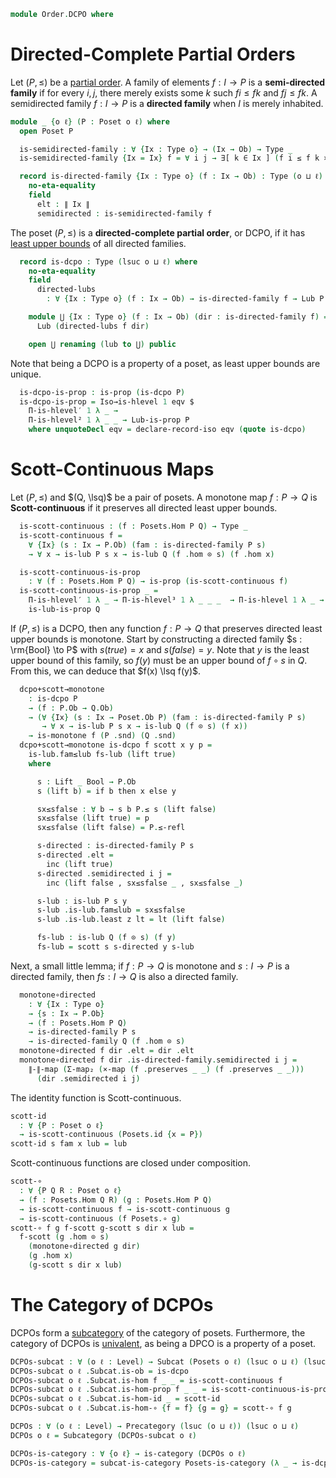 <!--
```agda
open import Data.Bool

open import Cat.Displayed.Total
open import Cat.Functor.Subcategory
open import Cat.Prelude

open import Order.Base
open import Order.Diagram.Lub

import Cat.Reasoning
import Order.Reasoning as Poset
```
-->

```agda
module Order.DCPO where
```

<!--
```agda
open Total-hom

private variable
  o ℓ ℓ' : Level
  Ix A B : Type o
```
-->

# Directed-Complete Partial Orders

Let $(P, \le)$ be a [partial order]. A family of elements $f : I \to P$ is
a **semi-directed family** if for every $i, j$, there merely exists
some $k$ such $f i \le f k$ and $f j \le f k$. A semidirected family
$f : I \to P$ is a **directed family** when $I$ is merely inhabited.

[partial order]: Order.Base.html

```agda
module _ {o ℓ} (P : Poset o ℓ) where
  open Poset P

  is-semidirected-family : ∀ {Ix : Type o} → (Ix → Ob) → Type _
  is-semidirected-family {Ix = Ix} f = ∀ i j → ∃[ k ∈ Ix ] (f i ≤ f k × f j ≤ f k)

  record is-directed-family {Ix : Type o} (f : Ix → Ob) : Type (o ⊔ ℓ) where
    no-eta-equality
    field
      elt : ∥ Ix ∥
      semidirected : is-semidirected-family f

```

The poset $(P, \le)$ is a **directed-complete partial order**, or DCPO,
if it has [least upper bounds] of all directed families.

[least upper bounds]: Order.Diagram.Lub.html

```agda
  record is-dcpo : Type (lsuc o ⊔ ℓ) where
    no-eta-equality
    field
      directed-lubs
        : ∀ {Ix : Type o} (f : Ix → Ob) → is-directed-family f → Lub P f

    module ⋃ {Ix : Type o} (f : Ix → Ob) (dir : is-directed-family f) =
      Lub (directed-lubs f dir)

    open ⋃ renaming (lub to ⋃) public
```

Note that being a DCPO is a property of a poset, as least upper bounds
are unique.

<!--
```agda
module _ {o ℓ} {P : Poset o ℓ} where
  open Poset P
  open is-dcpo
```
-->

```agda
  is-dcpo-is-prop : is-prop (is-dcpo P)
  is-dcpo-is-prop = Iso→is-hlevel 1 eqv $
    Π-is-hlevel′ 1 λ _ →
    Π-is-hlevel² 1 λ _ _ → Lub-is-prop P
    where unquoteDecl eqv = declare-record-iso eqv (quote is-dcpo) 
```

# Scott-Continuous Maps

Let $(P, \le)$ and $(Q, \lsq)$ be a pair of posets. 
A monotone map $f : P \to Q$ is **Scott-continuous** if it preserves all
directed least upper bounds.

<!--
```agda
module _ {P Q : Poset o ℓ} where
  private
    module P = Poset P
    module Q = Poset Q

  open is-directed-family
```
-->

```agda
  is-scott-continuous : (f : Posets.Hom P Q) → Type _
  is-scott-continuous f =
    ∀ {Ix} (s : Ix → P.Ob) (fam : is-directed-family P s)
    → ∀ x → is-lub P s x → is-lub Q (f .hom ⊙ s) (f .hom x)

  is-scott-continuous-is-prop
    : ∀ (f : Posets.Hom P Q) → is-prop (is-scott-continuous f)
  is-scott-continuous-is-prop _ =
    Π-is-hlevel′ 1 λ _ → Π-is-hlevel³ 1 λ _ _ _  → Π-is-hlevel 1 λ _ →
    is-lub-is-prop Q
```

If $(P, \le)$ is a DCPO, then any function $f : P \to Q$ that preserves
directed least upper bounds is monotone. Start by constructing a directed
family $s : \rm{Bool} \to P$ with $s(true) = x$ and $s(false) = y$.
Note that $y$ is the least upper bound of this family,
so $f(y)$ must be an upper bound of $f \circ s$ in $Q$. From this,
we can deduce that $f(x) \lsq f(y)$.

```agda
  dcpo+scott→monotone
    : is-dcpo P
    → (f : P.Ob → Q.Ob)
    → (∀ {Ix} (s : Ix → Poset.Ob P) (fam : is-directed-family P s)
       → ∀ x → is-lub P s x → is-lub Q (f ⊙ s) (f x))
    → is-monotone f (P .snd) (Q .snd)
  dcpo+scott→monotone is-dcpo f scott x y p =
    is-lub.fam≤lub fs-lub (lift true)
    where

      s : Lift _ Bool → P.Ob 
      s (lift b) = if b then x else y

      sx≤sfalse : ∀ b → s b P.≤ s (lift false)
      sx≤sfalse (lift true) = p
      sx≤sfalse (lift false) = P.≤-refl

      s-directed : is-directed-family P s
      s-directed .elt =
        inc (lift true)
      s-directed .semidirected i j =
        inc (lift false , sx≤sfalse _ , sx≤sfalse _)

      s-lub : is-lub P s y
      s-lub .is-lub.fam≤lub = sx≤sfalse
      s-lub .is-lub.least z lt = lt (lift false)

      fs-lub : is-lub Q (f ⊙ s) (f y)
      fs-lub = scott s s-directed y s-lub
```

Next, a small little lemma; if $f : P \to Q$ is monotone and $s : I \to P$
is a directed family, then $fs : I \to Q$ is also a directed family.

```agda
  monotone∘directed
    : ∀ {Ix : Type o}
    → {s : Ix → P.Ob}
    → (f : Posets.Hom P Q)
    → is-directed-family P s
    → is-directed-family Q (f .hom ⊙ s)
  monotone∘directed f dir .elt = dir .elt
  monotone∘directed f dir .is-directed-family.semidirected i j =
    ∥-∥-map (Σ-map₂ (×-map (f .preserves _ _) (f .preserves _ _)))
      (dir .semidirected i j)
```

The identity function is Scott-continuous.

```agda
scott-id
  : ∀ {P : Poset o ℓ}
  → is-scott-continuous (Posets.id {x = P})
scott-id s fam x lub = lub
```

Scott-continuous functions are closed under composition.

```agda
scott-∘
  : ∀ {P Q R : Poset o ℓ}
  → (f : Posets.Hom Q R) (g : Posets.Hom P Q)
  → is-scott-continuous f → is-scott-continuous g
  → is-scott-continuous (f Posets.∘ g)
scott-∘ f g f-scott g-scott s dir x lub =
  f-scott (g .hom ⊙ s)
    (monotone∘directed g dir)
    (g .hom x)
    (g-scott s dir x lub)
```


# The Category of DCPOs

DCPOs form a [subcategory] of the category of posets. Furthermore, the category
of DCPOs is [univalent], as being a DPCO is a property of a poset.

[subcategory]: Cat.Functor.Subcategory.html
[univalent]: Cat.Univalent.html

```agda
DCPOs-subcat : ∀ (o ℓ : Level) → Subcat (Posets o ℓ) (lsuc o ⊔ ℓ) (lsuc o ⊔ ℓ)
DCPOs-subcat o ℓ .Subcat.is-ob = is-dcpo
DCPOs-subcat o ℓ .Subcat.is-hom f _ _ = is-scott-continuous f
DCPOs-subcat o ℓ .Subcat.is-hom-prop f _ _ = is-scott-continuous-is-prop f
DCPOs-subcat o ℓ .Subcat.is-hom-id _ = scott-id
DCPOs-subcat o ℓ .Subcat.is-hom-∘ {f = f} {g = g} = scott-∘ f g

DCPOs : ∀ (o ℓ : Level) → Precategory (lsuc (o ⊔ ℓ)) (lsuc o ⊔ ℓ)
DCPOs o ℓ = Subcategory (DCPOs-subcat o ℓ)

DCPOs-is-category : ∀ {o ℓ} → is-category (DCPOs o ℓ)
DCPOs-is-category = subcat-is-category Posets-is-category (λ _ → is-dcpo-is-prop)
```

<!--
```agda
module DCPOs {o ℓ : Level} = Cat.Reasoning (DCPOs o ℓ)

DCPO : (o ℓ : Level) → Type _
DCPO o ℓ = DCPOs.Ob {o} {ℓ}

Forget-DCPO : ∀ {o ℓ} → Functor (DCPOs o ℓ) (Sets o)
Forget-DCPO = πᶠ _ F∘ Forget-subcat
```
-->

